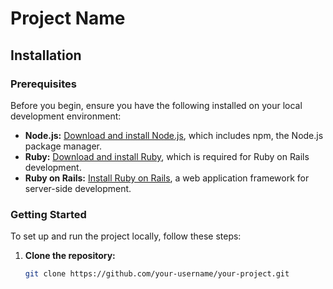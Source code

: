 # Project Name

## Installation

### Prerequisites

Before you begin, ensure you have the following installed on your local development environment:

- **Node.js:** [Download and install Node.js](https://nodejs.org/), which includes npm, the Node.js package manager.
- **Ruby:** [Download and install Ruby](https://www.ruby-lang.org/en/downloads/), which is required for Ruby on Rails development.
- **Ruby on Rails:** [Install Ruby on Rails](https://guides.rubyonrails.org/getting_started.html#installing-rails), a web application framework for server-side development.

### Getting Started

To set up and run the project locally, follow these steps:

1. **Clone the repository:**

   ```bash
   git clone https://github.com/your-username/your-project.git

